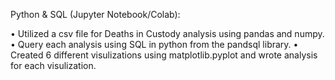Python & SQL (Jupyter Notebook/Colab):

•	Utilized a csv file for Deaths in Custody analysis using pandas and numpy.
•	Query each analysis using SQL in python from the pandsql library.
•	Created 6 different visulizations using matplotlib.pyplot and wrote analysis for each visulization.
